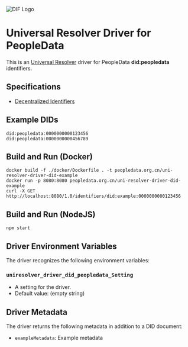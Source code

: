 ![DIF Logo](https://raw.githubusercontent.com/decentralized-identity/universal-resolver/master/docs/logo-dif.png)

# Universal Resolver Driver for PeopleData

This is an [Universal Resolver](https://github.com/decentralized-identity/universal-resolver/) driver for PeopleData **did:peopledata** identifiers.

## Specifications

* [Decentralized Identifiers](https://w3c.github.io/did-core/)

## Example DIDs

```
did:peopledata:0000000000123456
did:peopledata:0000000000456789
```

## Build and Run (Docker)

```
docker build -f ./docker/Dockerfile . -t peopledata.org.cn/uni-resolver-driver-did-example
docker run -p 8080:8080 peopledata.org.cn/uni-resolver-driver-did-example
curl -X GET http://localhost:8080/1.0/identifiers/did:example:0000000000123456
```

## Build and Run (NodeJS)

```
npm start
```

## Driver Environment Variables

The driver recognizes the following environment variables:

### `uniresolver_driver_did_peopledata_Setting`

 * A setting for the driver.
 * Default value: (empty string)

## Driver Metadata

The driver returns the following metadata in addition to a DID document:

* `exampleMetadata`: Example metadata
